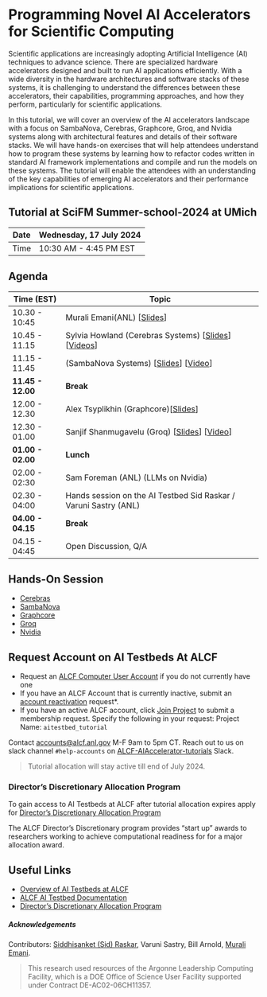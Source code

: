 # Programming Novel AI Accelerators for Scientific Computing

Scientific applications are increasingly adopting Artificial Intelligence (AI) techniques to advance science. There are specialized hardware accelerators designed and built to run AI applications efficiently. With a wide diversity in the hardware architectures and software stacks of these systems, it is challenging to understand the differences between these accelerators, their capabilities, programming approaches, and how they perform, particularly for scientific applications. 

In this tutorial, we will cover an overview of the AI accelerators landscape with a focus on SambaNova, Cerebras, Graphcore, Groq, and Nvidia systems along with architectural features and details of their software stacks. We will have hands-on exercises that will help attendees understand how to program these systems by learning how to refactor codes written in standard AI framework implementations and compile and run the models on these systems. The tutorial will enable the attendees with an understanding of the key capabilities of emerging AI accelerators and their performance implications for scientific applications.

## Tutorial at SciFM Summer-school-2024 at UMich

| Date      | Wednesday, 17 July 2024      |
|-----------|------------------------------|
| Time      | 10:30 AM - 4:45 PM EST       |

## Agenda

| Time (EST)          | Topic                                                   |
|--------------------|---------------------------------------------------------|
| 10.30 - 10:45      |  Murali Emani(ANL) [[Slides](./Slides/SC23_Tutorial_Intro.pdf)]                 
| 10.45 - 11.15      |  Sylvia Howland (Cerebras Systems) [[Slides](./Slides/SC23-ANL-Cerebras-Tutorial.pdf)] [[Videos](https://anl.box.com/s/s1ep2mb8jtv7wh9u8h0y0s47aagcmcfs)]
| 11.15 - 11.45      |  (SambaNova Systems) [[Slides](./Slides/SC23_Tutorial_SambaNova.pdf)] [[Video](https://anl.box.com/s/b0zbugwrjmi1a2k98d9ozs39mmyz3qbb)]   
| **11.45 - 12.00**  |  **Break**
| 12.00 - 12.30      |  Alex Tsyplikhin (Graphcore)[[Slides](./Slides/SC23_Tutorial_Graphcore.pdf)]                            
| 12.30 - 01.00      |  Sanjif Shanmugavelu (Groq) [[Slides](./Slides/SC23_Tutorial_Groq.pdf)] [[Video]()]                                                                
| **01.00 - 02.00**  |  **Lunch**
| 02.00 - 02:30      |  Sam Foreman (ANL) (LLMs on Nvidia)
| 02.30 - 04:00      |  Hands session on the AI Testbed Sid Raskar / Varuni Sastry (ANL)
| **04.00 - 04.15**  |  **Break**
| 04.15 - 04:45      |  Open Discussion, Q/A

## Hands-On Session

* [Cerebras](./Cerebras/README.md)  
* [SambaNova](./SambaNova/README.md)                                    
* [Graphcore](./Graphcore/README.md)  
* [Groq](./Groq/README.md)
* [Nvidia](./Nvidia/README.md)
   


## Request Account on AI Testbeds At ALCF

* Request an [ALCF Computer User Account](https://accounts.alcf.anl.gov/accountRequest) if you do not currently have one
* If you have an ALCF Account that is currently inactive, submit an [account reactivation](https://accounts.alcf.anl.gov/accountReactivate) request*.
* If you have an active ALCF account, click [Join Project](https://accounts.alcf.anl.gov/joinProject) to submit a membership request. Specify the following in your request: 
  Project Name: `aitestbed_tutorial`

Contact accounts@alcf.anl.gov M-F 9am to 5pm CT. 
Reach out to us on slack channel `#help-accounts` on [ALCF-AIAccelerator-tutorials](https://join.slack.com/t/alcf-aiacc-tutorials/shared_invite/zt-25yjc7tnm-AlqTNcWrbH0c1KVNEExTuw) Slack. 

>Tutorial allocation will stay active till end of July 2024. 

### Director’s Discretionary Allocation Program

To gain access to AI Testbeds at ALCF after tutorial allocation expires apply for [Director’s Discretionary Allocation Program](https://www.alcf.anl.gov/science/directors-discretionary-allocation-program)

The ALCF Director’s Discretionary program provides “start up” awards to researchers working to achieve computational readiness for for a major allocation award.



## Useful Links 
* [Overview of AI Testbeds at ALCF](https://www.alcf.anl.gov/alcf-ai-testbed)
* [ALCF AI Testbed Documentation](https://www.alcf.anl.gov/support/ai-testbed-userdocs/)
* [Director’s Discretionary Allocation Program](https://www.alcf.anl.gov/science/directors-discretionary-allocation-program)


##### Acknowledgements

Contributors: [Siddhisanket (Sid) Raskar](https://sraskar.github.io/), Varuni Sastry, Bill Arnold, [Murali Emani](https://memani1.github.io/). 

> This research used resources of the Argonne Leadership Computing Facility, which is a DOE Office of Science User Facility supported under Contract DE-AC02-06CH11357.
